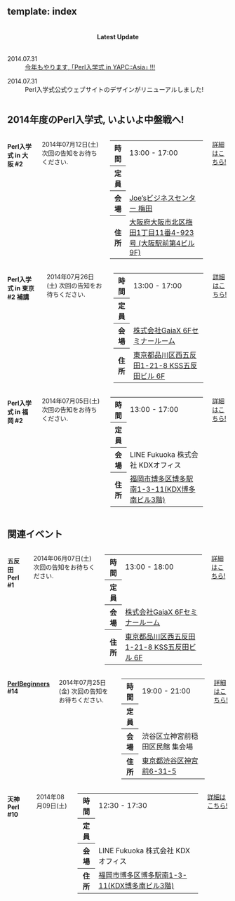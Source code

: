 template: index
---

<section id="homepage-update">
    <div class="row">
        <div class="title column">
            <center>
                <h4>Latest Update</h4>
            </center>
        </div>
        <div class="listed column">
            <dl class="article">
                <dt>2014.07.31</dt>
                <dd><a href="<: '/yapc2014.html' | uri_for :>">今年もやります, ｢Perl入学式 in YAPC::Asia｣ !!!</a></dd>
            </dl>
            <dl class="article">
                <dt>2014.07.31</dt>
                <dd>Perl入学式公式ウェブサイトのデザインがリニューアルしました!</dd>
            </dl>
        </div>
    </div>
</section>

<section id="homepage-event">
    <div class="row">
        <h2>2014年度のPerl入学式, いよいよ中盤戦へ! </h2>
        <div class="large-12 columns">
        </div>
    </div>
    <div class="row">
        <div class="medium-4 large-4 columns ">
            <h4><i class="icon-leaf"></i> Perl入学式 in 大阪 #2</h4>
            <p class="date">2014年07月12日(土) <span>次回の告知をお待ちください.</span></p>
            <table class="detail">
                <tr>
                    <th>時間</th>
                    <td>13:00 - 17:00</td>
                </tr>
                <tr>
                    <th>定員</th>
                    <td><span id="osaka-capacity-information"></span></td>
                </tr>
                <tr>
                    <th>会場</th>
                    <td><a href="http://www.joes-office.com/map.html#map03" target="_blank">Joe’sビジネスセンター 梅田</a></td>
                </tr>
                <tr>
                    <th>住所</th>
                    <td><a href="http://maps.google.com/maps?ll=34.700358,135.498988&z=15&t=m&hl=ja&gl=US&mapclient=embed&q=%E5%A4%A7%E9%98%AA%E5%BA%9C%E5%A4%A7%E9%98%AA%E5%B8%82%E5%8C%97%E5%8C%BA%E6%A2%85%E7%94%B0%EF%BC%91%E4%B8%81%E7%9B%AE%EF%BC%91%EF%BC%91%E2%88%92%EF%BC%94%20%E6%97%A5%E6%9C%AC" target="_blank">大阪府大阪市北区梅田1丁目11番4-923号 (大阪駅前第4ビル 9F)</a></td>
                </tr>
            </table>
            <p><a href="http://www.zusaar.com/event/8447010" class="button radius expand" target="_blank">詳細はこちら!</a></p>
        </div>
        <div class="medium-4 large-4 columns ">
            <h4><i class="icon-leaf"></i> Perl入学式 in 東京 #2 補講</h4>
            <p class="date">2014年07月26日(土) <span>次回の告知をお待ちください.</span></p>
            <table class="detail">
                <tr>
                    <th>時間</th>
                    <td>13:00 - 17:00</td>
                </tr>
                    <tr>
                    <th>定員</th>
                    <td><span id="tokyo-capacity-information"></span></td>
                </tr>
                <tr>
                    <th>会場</th>
                    <td><a href="http://www.gaiax.co.jp/corporate/access/" target="_blank">株式会社GaiaX 6Fセミナールーム</a></td>
                </tr>
                <tr>
                    <th>住所</th>
                    <td><a href="https://www.google.com/maps/preview?ll=35.622983,139.723275&z=16&t=m&hl=ja&gl=US&mapclient=embed&q=%E6%9D%B1%E4%BA%AC%E9%83%BD%E5%93%81%E5%B7%9D%E5%8C%BA%E8%A5%BF%E4%BA%94%E5%8F%8D%E7%94%B0%EF%BC%91%E4%B8%81%E7%9B%AE%EF%BC%92%EF%BC%91%E2%88%92%EF%BC%98+%E6%97%A5%E6%9C%AC&source=newuser-ws" target="_blank">東京都品川区西五反田1-21-8 KSS五反田ビル 6F</a></td>
                </tr>
            </table>
            <p><a href="http://www.zusaar.com/event/6457005" class="button radius expand" target="_blank">詳細はこちら!</a></p>
        </div>
        <div class="medium-4 large-4 columns ">
            <h4><i class="icon-leaf"></i> Perl入学式 in 福岡 #2</h4>
            <p class="date">2014年07月05日(土) <span>次回の告知をお待ちください.</span></p>
            <table class="detail">
                <tr>
                    <th>時間</th>
                    <td>13:00 - 17:00</td>
                </tr>
                <tr>
                    <th>定員</th>
                    <td><span id="fukuoka-capacity-information"></span></td>
                </tr>
                <tr>
                    <th>会場</th>
                    <td>LINE Fukuoka 株式会社 KDXオフィス</td>
                </tr>
                <tr>
                    <th>住所</th>
                    <td><a href="https://www.google.co.jp/maps/preview?q=%E7%A6%8F%E5%B2%A1%E5%B8%82%E5%8D%9A%E5%A4%9A%E5%8C%BA%E5%8D%9A%E5%A4%9A%E9%A7%85%E5%8D%971-3-11+KDX%E5%8D%9A%E5%A4%9A%E5%8D%97%E3%83%93%E3%83%AB3F&zoom=17" target="_blank">福岡市博多区博多駅南1-3-11(KDX博多南ビル3階)</a></td>
                </tr>
            </table>
            <p><a href="http://www.zusaar.com/event/14467013" class="button radius expand" target="_blank">詳細はこちら!</a></p>
        </div>
    </div>
    <div class="row headspace-20">
    </div>
</section>

<section id="homepage-event">
    <div class="row">
    <h2>関連イベント</h2>
        <div class="large-12 columns">
        </div>
    </div>
    <div class="row">
        <div class="medium-4 large-4 columns ">
            <h4><i class="icon-leaf"></i> 五反田Perl #1</h4>
            <p class="date">2014年06月07日(土) <span>次回の告知をお待ちください.</span></p>
            <table class="detail">
                <tr>
                    <th>時間</th>
                    <td>13:00 - 18:00</td>
                </tr>
                <tr>
                <th>定員</th>
                    <td><span id="gotanda-capacity-information"></span></td>
                    </tr>
                <tr>
                    <th>会場</th>
                    <td><a href="http://www.gaiax.co.jp/corporate/access/" target="_blank">株式会社GaiaX 6Fセミナールーム</a></td>
                </tr>
                <tr>
                    <th>住所</th>
                    <td><a href="https://www.google.com/maps/preview?ll=35.622983,139.723275&z=16&t=m&hl=ja&gl=US&mapclient=embed&q=%E6%9D%B1%E4%BA%AC%E9%83%BD%E5%93%81%E5%B7%9D%E5%8C%BA%E8%A5%BF%E4%BA%94%E5%8F%8D%E7%94%B0%EF%BC%91%E4%B8%81%E7%9B%AE%EF%BC%92%EF%BC%91%E2%88%92%EF%BC%98+%E6%97%A5%E6%9C%AC&source=newuser-ws" target="_blank">東京都品川区西五反田1-21-8 KSS五反田ビル 6F</a></td>
                </tr>
            </table>
            <p><a href="http://www.zusaar.com/event/5417006" class="button radius expand" target="_blank">詳細はこちら!</a></p>
        </div>
        <div class="medium-4 large-4 columns ">
            <h4><i class="icon-leaf"></i> <a href="http://www.perl-beginners.org/" target="_blank">PerlBeginners</a> #14</h4>
            <p class="date">2014年07月25日(金) <span>次回の告知をお待ちください.</span></p>
            <table class="detail">
                <tr>
                    <th>時間</th>
                    <td>19:00 - 21:00</td>
                </tr>
                <tr>
                    <th>定員</th>
                    <td><span id="perlbeginners-capacity-information"></span></td>
                </tr>
                <tr>
                    <th>会場</th>
                    <td>渋谷区立神宮前穏田区民館 集会場</td>
                </tr>
                <tr>
                    <th>住所</th>
                    <td><a href="https://www.google.co.jp/maps/place/%E6%9D%B1%E4%BA%AC%E9%83%BD%E6%B8%8B%E8%B0%B7%E5%8C%BA%E7%A5%9E%E5%AE%AE%E5%89%8D%EF%BC%96%E4%B8%81%E7%9B%AE%EF%BC%93%EF%BC%91%E2%88%92%EF%BC%95/@35.6681905,139.7047087,17z/data=!3m1!4b1!4m2!3m1!1s0x60188ca458610017:0xde56cb287a1de868" target="_blank">東京都渋谷区神宮前6-31-5</a></td>
                </tr>
            </table>
            <p><a href="http://atnd.org/events/51971" class="button radius expand" target="_blank">詳細はこちら!</a></p>
        </div>
        <div class="medium-4 large-4 columns ">
            <h4><i class="icon-leaf"></i> 天神Perl #10</h4>
            <p class="date">2014年08月09日(土)</p>
            <table class="detail">
                <tr>
                    <th>時間</th>
                    <td>12:30 - 17:30</td>
                </tr>
                <tr>
                    <th>定員</th>
                    <td><span id="tenjinperl-capacity-information"></span></td>
                </tr>
                <tr>
                    <th>会場</th>
                    <td>LINE Fukuoka 株式会社 KDXオフィス</td>
                </tr>
                <tr>
                    <th>住所</th>
                    <td><a href="https://www.google.co.jp/maps/preview?q=%E7%A6%8F%E5%B2%A1%E5%B8%82%E5%8D%9A%E5%A4%9A%E5%8C%BA%E5%8D%9A%E5%A4%9A%E9%A7%85%E5%8D%971-3-11+KDX%E5%8D%9A%E5%A4%9A%E5%8D%97%E3%83%93%E3%83%AB3F&zoom=17" target="_blank">福岡市博多区博多駅南1-3-11(KDX博多南ビル3階)</a></td>
                </tr>
            </table>
            <p><a href="http://tenjinperl.connpass.com/event/7379/" class="button radius expand" target="_blank">詳細はこちら!</a></p>
        </div>
    </div>
    <div class="row headspace-20">
    </div>
</section>

<script src="http://code.jquery.com/jquery.js"></script>
<script type="text/javascript">
  var PerlEntrance = {
    "zusaar_event_id": {
      "osaka":   "8447010",
      "tokyo":   "6457005",
      "fukuoka": "14467013",
      "gotanda": "5417006"
    },
    "atndbeta_event_id": {
      "perlbeginners": "51971"
    },
    "connpass_event_id": {
      "tenjinperl": "7379"
    },
    "zusaar_api_endpoint_url": "http://www.zusaar.com/api/event/",
    "atndbeta_api_endpoint_url": "http://api.atnd.org/events/",
    "connpass_api_endpoint_url": "http://connpass.com/api/v1/event/"
  };

  // Zusaar
  $(document).ready(function(){
    var endpoint_url = PerlEntrance.zusaar_api_endpoint_url;
    $.each(["osaka", "tokyo", "fukuoka", "gotanda"], function(index, region){
      var $info_container = $("#"+region+"-capacity-information"),
          get_url = endpoint_url+"?event_id="+PerlEntrance.zusaar_event_id[region]+"&format=jsonp";
      $.ajax({
        url: get_url,
        type: "GET",
        dataType: "jsonp",
        success: function(json) {
          var event = json.event[0],
              waiting  = event["waiting"],  // 補欠者
              accepted = event["accepted"], // 参加者
              limit    = event["limit"];    // 定員
          if ( typeof waiting !== "undefined" && typeof accepted !== "undefined" && typeof limit !== "undefined" ) {
            $info_container.html(limit+"人 (現在"+accepted+"名参加、"+waiting+"名補欠)");
          } else {
            $info_container.html("(データ取得ができませんでした)");
          }
        }
      });
    });
  });

  // ATND beta
  $(document).ready(function(){
    var endpoint_url = PerlEntrance.atndbeta_api_endpoint_url;
    $.each(["perlbeginners"], function(index, region){
      var $info_container = $("#"+region+"-capacity-information"),
          get_url = endpoint_url+"?event_id="+PerlEntrance.atndbeta_event_id[region]+"&format=jsonp";
          console.log("get_url " + get_url);
      $.ajax({
        url: get_url,
        type: "GET",
        dataType: "jsonp",
        success: function(json) {
          var event = json.events[0],
              waiting  = event["waiting"],  // 補欠者
              accepted = event["accepted"], // 参加者
              limit    = event["limit"];    // 定員
          if ( typeof waiting !== "undefined" && typeof accepted !== "undefined" && typeof limit !== "undefined" ) {
            $info_container.html(limit+"人 (現在"+accepted+"名参加、"+waiting+"名補欠)");
          } else {
            $info_container.html("(データ取得ができませんでした)");
          }
        }
      });
    });
  });

  // Connpass
  $(document).ready(function(){
    var endpoint_url = PerlEntrance.connpass_api_endpoint_url;
    $.each(["tenjinperl"], function(index, region){
      var $info_container = $("#"+region+"-capacity-information"),
          get_url = endpoint_url+"?event_id="+PerlEntrance.connpass_event_id[region]+"&format=json";
          console.log("get_url " + get_url);
      $.ajax({
        url: get_url,
        type: "GET",
        dataType: "jsonp",
        success: function(json) {
          var event = json.events[0],
              waiting  = event["waiting"],  // 補欠者
              accepted = event["accepted"], // 参加者
              limit    = event["limit"];    // 定員
          if ( typeof waiting !== "undefined" && typeof accepted !== "undefined" && typeof limit !== "undefined" ) {
            $info_container.html(limit+"人 (現在"+accepted+"名参加、"+waiting+"名補欠)");
          } else {
            $info_container.html("(データ取得ができませんでした)");
          }
        }
      });
    });
  });
</script>

